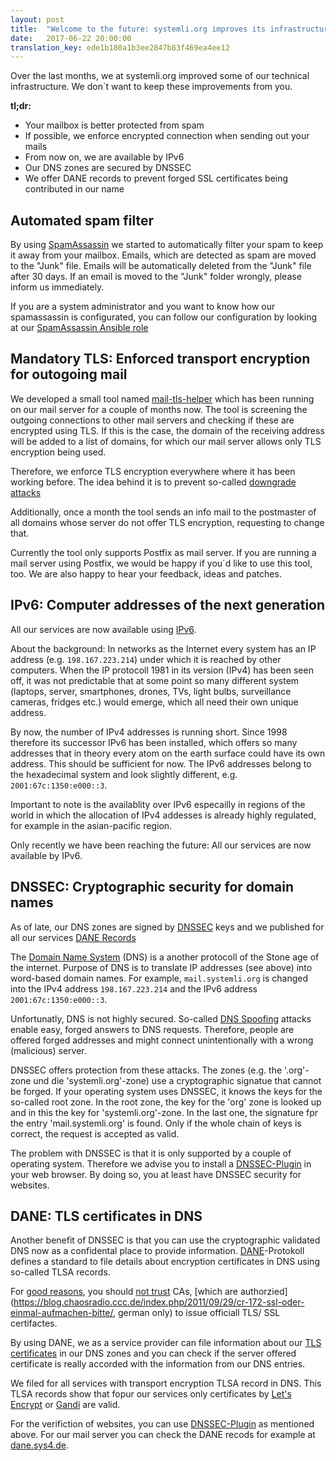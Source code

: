 ```yaml
---
layout: post
title:  "Welcome to the future: systemli.org improves its infrastructure"
date:   2017-06-22 20:00:00
translation_key: ede1b180a1b3ee2847b83f469ea4ee12
---
```


Over the last months, we at systemli.org improved some of our technical infrastructure. We don´t want to keep these improvements from you.

**tl;dr:**

  * Your mailbox is better protected from spam
  * If possible, we enforce encrypted connection when sending out your mails
  * From now on, we are available by IPv6
  * Our DNS zones are secured by DNSSEC
  * We offer DANE records to prevent forged SSL certificates being contributed in our name

<!--more-->

## Automated spam filter 

By using [SpamAssassin](https://en.wikipedia.org/wiki/SpamAssassin) we started to automatically filter your spam to keep it away from your mailbox.
Emails, which are detected as spam are moved to the "Junk" file. Emails will be automatically deleted from the "Junk" file after 30 days. 
If an email is moved to the "Junk" folder wrongly, please inform us immediately. 

If you are a system administrator and you want to know how our spamassassin is configurated, you can follow our configuration by looking at our [SpamAssassin Ansible role](https://github.com/systemli/ansible-role-spamassassin) 

## Mandatory TLS: Enforced transport encryption for outogoing mail

We developed a small tool named [mail-tls-helper](https://github.com/systemli/mail-tls-helper) which has been running on our mail server for a couple of months now. The tool is screening the outgoing connections to other mail servers and checking if these are encrypted using TLS. If this is the case, the domain of the receiving address will be added to a list of domains, for which our mail server allows only TLS encryption being used.

Therefore, we enforce TLS encryption everywhere where it has been working before. The idea behind it is to prevent so-called [downgrade attacks](https://en.wikipedia.org/wiki/Downgrade_attack)

Additionally, once a month the tool sends an info mail to the postmaster of all domains whose server do not offer TLS encryption, requesting to change that.

Currently the tool only supports Postfix as mail server. If you are running a mail server using Postfix, we would be happy if you´d like to use this tool, too. We are also happy to hear your feedback, ideas and patches.

## IPv6: Computer addresses of the next generation

All our services are now available using [IPv6](https://en.wikipedia.org/wiki/IPv6).

About the background: In networks as the Internet every system has an IP address (e.g. `198.167.223.214`) under which it is reached by other computers. When the IP protocoll 1981 in its version (IPv4) has been seen off, it was not predictable that at some point so many different system (laptops, server, smartphones, drones, TVs, light bulbs, surveillance cameras, fridges etc.) would emerge, which all need their own unique address.

By now, the number of IPv4 addresses is running short. Since 1998 therefore its successor IPv6 has been installed, which offers so many addresses that in theory every atom on the earth surface could have its own address. This should be sufficient for now. The IPv6 addresses belong to the hexadecimal system and look slightly different, e.g. `2001:67c:1350:e000::3`.

Important to note is the availablity over IPv6 especailly in regions of the world in which the allocation of IPv4 addesses is already highly regulated, for example in the asian-pacific region.

Only recently we have been reaching the future: All our services are now available by IPv6.


## DNSSEC: Cryptographic security for domain names

As of late, our DNS zones are signed by [DNSSEC](https://en.wikipedia.org/wiki/Domain_Name_System_Security_Extensions) keys and we published for all our services [DANE Records](https://en.wikipedia.org/wiki/DNS-based_Authentication_of_Named_Entities) 

The [Domain Name System](https://en.wikipedia.org/wiki/Domain_Name_System) (DNS) is a another protocoll of the Stone age of the internet. Purpose of DNS is to translate IP addresses (see above) into word-based domain names. For example, `mail.systemli.org` is changed into the IPv4 address `198.167.223.214` and the IPv6 address `2001:67c:1350:e000::3`. 

Unfortunatly, DNS is not highly secured. So-called [DNS Spoofing](https://en.wikipedia.org/wiki/DNS_spoofing) attacks enable easy, forged answers to DNS requests. Therefore, people are offered forged addresses and might connect unintentionally with a wrong (malicious) server.

DNSSEC offers protection from these attacks. The zones (e.g. the '.org'-zone und die 'systemli.org'-zone) use a cryptographic signatue that cannot be forged. If your operating system uses DNSSEC, it knows the keys for the so-called root zone. In the root zone, the key for the 'org' zone is looked up and in this the key for 'systemli.org'-zone. In the last one, the signature fpr the entry 'mail.systemli.org' is found. Only if the whole chain of keys is correct, the request is accepted as valid.

The problem with DNSSEC is that it is only supported by a couple of operating system. Therefore we advise you to install a [DNSSEC-Plugin](https://www.dnssec-validator.cz/pages/download.html) in your web browser. By doing so, you at least have DNSSEC security for websites.


## DANE: TLS certificates in DNS

Another benefit of DNSSEC is that you can use the cryptographic validated DNS now as a confidental place to provide information. [DANE](https://en.wikipedia.org/wiki/DNS-based_Authentication_of_Named_Entities)-Protokoll defines a standard to file details about encryption certificates in DNS using so-called TLSA records.

For [good reasons](https://www.eff.org/deeplinks/2010/03/researchers-reveal-likelihood-governments-fake-ssl), you should [not trust](https://www.wired.com/2010/03/packet-forensics/) CAs, [which are authorzied](https://blog.chaosradio.ccc.de/index.php/2011/09/29/cr-172-ssl-oder-einmal-aufmachen-bitte/, german only) to issue officiall TLS/ SSL certifactes.

By using DANE, we as a service provider can file information about our [TLS certificates](https://en.wikipedia.org/wiki/Transport_Layer_Security) in our DNS zones and you can check if the server offered certificate is really accorded with the information from our DNS entries.

We filed for all services with transport encryption TLSA record in DNS. This TLSA records show that fopur our services only certificates by [Let's Encrypt](https://letsencrypt.org/) or [Gandi](https://www.gandi.net/) are valid.

For the verifiction of websites, you can use [DNSSEC-Plugin](https://www.dnssec-validator.cz/pages/download.html) as mentioned above. For our mail server you can check the DANE recods for example at [dane.sys4.de](https://dane.sys4.de/smtp/systemli.org).

